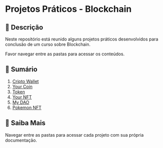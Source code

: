 # Projetos Práticos - Blockchain

## 📒 Descrição
Neste repositório está reunido alguns projetos práticos desenvolvidos para conclusão de um curso sobre Blockchain. 

Favor navegar entre as pastas para acessar os conteúdos.

## 📝 Sumário

 1. [Cripto Wallet](https://github.com/wilsondesouza/blockchain-course/tree/main/cripto-wallet)
 2. [Your Coin](https://github.com/wilsondesouza/blockchain-course/tree/main/your-coin)
 3. [Token](https://github.com/wilsondesouza/blockchain-course/tree/main/token)
 4. [Your NFT](https://github.com/wilsondesouza/blockchain-course/tree/main/your-nft)
 5. [My DAO](https://github.com/wilsondesouza/blockchain-course/tree/main/my-dao)
 6. [Pokemon NFT](https://github.com/wilsondesouza/blockchain-course/tree/main/pokemon-nft)

## 🔎 Saiba Mais
Navegar entre as pastas para acessar cada projeto com sua própria documentação.
